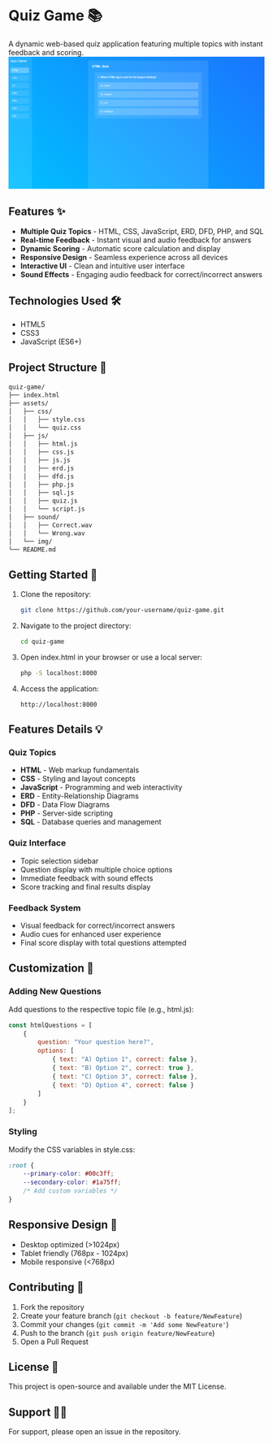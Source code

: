 # Quiz Game 📚
A dynamic web-based quiz application featuring multiple topics with instant feedback and scoring.
![Quiz Game Preview](assets/img/preview.png)

## Features ✨
* **Multiple Quiz Topics** - HTML, CSS, JavaScript, ERD, DFD, PHP, and SQL
* **Real-time Feedback** - Instant visual and audio feedback for answers
* **Dynamic Scoring** - Automatic score calculation and display
* **Responsive Design** - Seamless experience across all devices
* **Interactive UI** - Clean and intuitive user interface
* **Sound Effects** - Engaging audio feedback for correct/incorrect answers

## Technologies Used 🛠️
* HTML5
* CSS3
* JavaScript (ES6+)

## Project Structure 📁
```
quiz-game/
├── index.html
├── assets/
│   ├── css/
│   │   ├── style.css
│   │   └── quiz.css
│   ├── js/
│   │   ├── html.js
│   │   ├── css.js
│   │   ├── js.js
│   │   ├── erd.js
│   │   ├── dfd.js
│   │   ├── php.js
│   │   ├── sql.js
│   │   ├── quiz.js
│   │   └── script.js
│   ├── sound/
│   │   ├── Correct.wav
│   │   └── Wrong.wav
│   └── img/
└── README.md
```

## Getting Started 🚀
1. Clone the repository:
   ```bash
   git clone https://github.com/your-username/quiz-game.git
   ```
2. Navigate to the project directory:
   ```bash
   cd quiz-game
   ```
3. Open index.html in your browser or use a local server:
   ```bash
   php -S localhost:8000
   ```
4. Access the application:
   ```
   http://localhost:8000
   ```

## Features Details 💡
### Quiz Topics
* **HTML** - Web markup fundamentals
* **CSS** - Styling and layout concepts
* **JavaScript** - Programming and web interactivity
* **ERD** - Entity-Relationship Diagrams
* **DFD** - Data Flow Diagrams
* **PHP** - Server-side scripting
* **SQL** - Database queries and management

### Quiz Interface
* Topic selection sidebar
* Question display with multiple choice options
* Immediate feedback with sound effects
* Score tracking and final results display

### Feedback System
* Visual feedback for correct/incorrect answers
* Audio cues for enhanced user experience
* Final score display with total questions attempted

## Customization 🎨
### Adding New Questions
Add questions to the respective topic file (e.g., html.js):
```javascript
const htmlQuestions = [
    {
        question: "Your question here?",
        options: [
            { text: "A) Option 1", correct: false },
            { text: "B) Option 2", correct: true },
            { text: "C) Option 3", correct: false },
            { text: "D) Option 4", correct: false }
        ]
    }
];
```

### Styling
Modify the CSS variables in style.css:
```css
:root {
    --primary-color: #00c3ff;
    --secondary-color: #1a75ff;
    /* Add custom variables */
}
```

## Responsive Design 📱
* Desktop optimized (>1024px)
* Tablet friendly (768px - 1024px)
* Mobile responsive (<768px)

## Contributing 🤝
1. Fork the repository
2. Create your feature branch (`git checkout -b feature/NewFeature`)
3. Commit your changes (`git commit -m 'Add some NewFeature'`)
4. Push to the branch (`git push origin feature/NewFeature`)
5. Open a Pull Request

## License 📝
This project is open-source and available under the MIT License.

## Support 🙋‍♂️
For support, please open an issue in the repository.